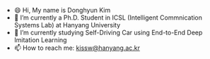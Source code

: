 - :smile: Hi, My name is Donghyun Kim
- 🔭 I’m currently a Ph.D. Student in ICSL (Intelligent Commnication Systems Lab) at Hanyang University 
- 🌱 I’m currently studying Self-Driving Car using End-to-End Deep Imitation Learning
- 📫 How to reach me: kissw@hanyang.ac.kr


<!--
**kissw/kissw** is a ✨ _special_ ✨ repository because its `README.md` (this file) appears on your GitHub profile.
-->
